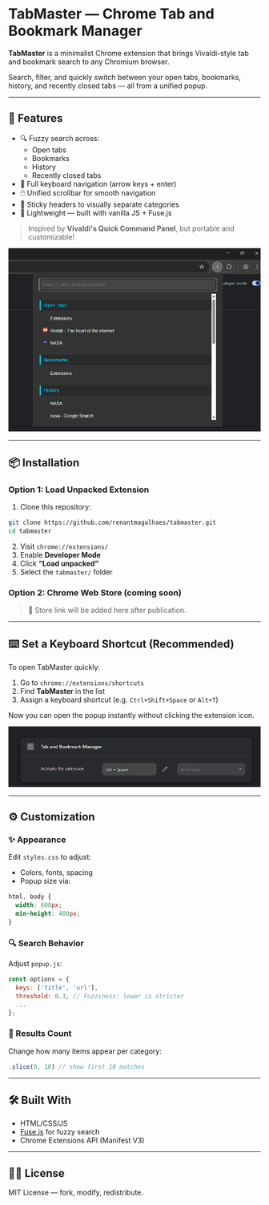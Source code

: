 # TabMaster — Chrome Tab and Bookmark Manager

**TabMaster** is a minimalist Chrome extension that brings Vivaldi-style tab and bookmark search to any Chromium browser.

Search, filter, and quickly switch between your open tabs, bookmarks, history, and recently closed tabs — all from a unified popup.

---

## 🚀 Features

- 🔍 Fuzzy search across:
  - Open tabs
  - Bookmarks
  - History
  - Recently closed tabs
- 🎯 Full keyboard navigation (arrow keys + enter)
- 🖱️ Unified scrollbar for smooth navigation
- 📌 Sticky headers to visually separate categories
- 🧩 Lightweight — built with vanilla JS + Fuse.js

> Inspired by **Vivaldi's Quick Command Panel**, but portable and customizable!

![alt text](./images/demo.png)

---

## 📦 Installation

### Option 1: Load Unpacked Extension

1. Clone this repository:

```bash
git clone https://github.com/renantmagalhaes/tabmaster.git
cd tabmaster
```

2. Visit `chrome://extensions/`
3. Enable **Developer Mode**
4. Click **“Load unpacked”**
5. Select the `tabmaster/` folder

### Option 2: Chrome Web Store (coming soon)

> 🔗 Store link will be added here after publication.

---

## ⌨️ Set a Keyboard Shortcut (Recommended)

To open TabMaster quickly:

1. Go to `chrome://extensions/shortcuts`
2. Find **TabMaster** in the list
3. Assign a keyboard shortcut (e.g. `Ctrl+Shift+Space` or `Alt+T`)

Now you can open the popup instantly without clicking the extension icon.

![alt text](./images/shortcut.png)

---
## ⚙️ Customization

### ✨ Appearance

Edit `styles.css` to adjust:

- Colors, fonts, spacing
- Popup size via:

```css
html, body {
  width: 600px;
  min-height: 400px;
}
```

### 🔍 Search Behavior

Adjust `popup.js`:

```js
const options = {
  keys: ['title', 'url'],
  threshold: 0.3, // Fuzziness: lower is stricter
  ...
};
```

### 🔢 Results Count

Change how many items appear per category:

```js
.slice(0, 10) // show first 10 matches
```

---

## 🛠 Built With

- HTML/CSS/JS
- [Fuse.js](https://fusejs.io/) for fuzzy search
- Chrome Extensions API (Manifest V3)

---

## 🧑‍💻 License

MIT License — fork, modify, redistribute.
